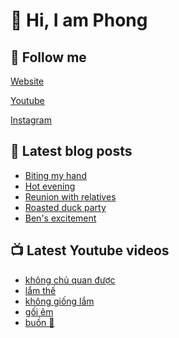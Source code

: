# 👋 Hi, I am Phong

## 🔗 Follow me

[Website](https://phongever.xyz "Website")

[Youtube](https://www.youtube.com/@phongever "Youtube")

[Instagram](https://www.instagram.com/phongever "Instagram")

## 📝 Latest blog posts

<!-- BLOG-POST-LIST:START -->
- [Biting my hand](https://phongever.xyz/blog/biting-my-hand/)
- [Hot evening](https://phongever.xyz/blog/hot-evening/)
- [Reunion with relatives](https://phongever.xyz/blog/reunion-with-relatives/)
- [Roasted duck party](https://phongever.xyz/blog/roasted-duck-party/)
- [Ben&#39;s excitement](https://phongever.xyz/blog/bens-excitement/)
<!-- BLOG-POST-LIST:END -->

## 📺 Latest Youtube videos

<!-- YOUTUBE-VIDEO-LIST:START -->
- [không chủ quan được](https://www.youtube.com/shorts/DKNRcUMG_LU)
- [lắm thế](https://www.youtube.com/shorts/ZDdHgXXTvP8)
- [không giống lắm](https://www.youtube.com/shorts/yRzJOR_pLWM)
- [gối êm](https://www.youtube.com/shorts/creMh2jDcyQ)
- [buồn 🥹](https://www.youtube.com/shorts/-MdeWYIY3tg)
<!-- YOUTUBE-VIDEO-LIST:END -->
